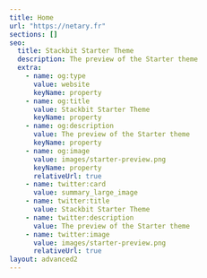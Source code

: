 ```yaml
---
title: Home
url: "https://netary.fr"
sections: []
seo:
  title: Stackbit Starter Theme
  description: The preview of the Starter theme
  extra:
    - name: og:type
      value: website
      keyName: property
    - name: og:title
      value: Stackbit Starter Theme
      keyName: property
    - name: og:description
      value: The preview of the Starter theme
      keyName: property
    - name: og:image
      value: images/starter-preview.png
      keyName: property
      relativeUrl: true
    - name: twitter:card
      value: summary_large_image
    - name: twitter:title
      value: Stackbit Starter Theme
    - name: twitter:description
      value: The preview of the Starter theme
    - name: twitter:image
      value: images/starter-preview.png
      relativeUrl: true
layout: advanced2
---
```

